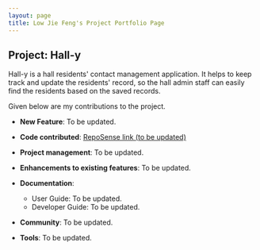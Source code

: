 ```yaml
---
layout: page
title: Low Jie Feng's Project Portfolio Page
---
```


## Project: Hall-y

Hall-y is a hall residents' contact management application. It helps to keep track and update the residents' record, so the hall admin staff can easily find the residents based on the saved records.

Given below are my contributions to the project.

* **New Feature**: To be updated.

* **Code contributed**: [RepoSense link (to be updated)]()

* **Project management**: To be updated.

* **Enhancements to existing features**: To be updated.

* **Documentation**:
  * User Guide: To be updated.
  * Developer Guide: To be updated.

* **Community**: To be updated.

* **Tools**: To be updated.
